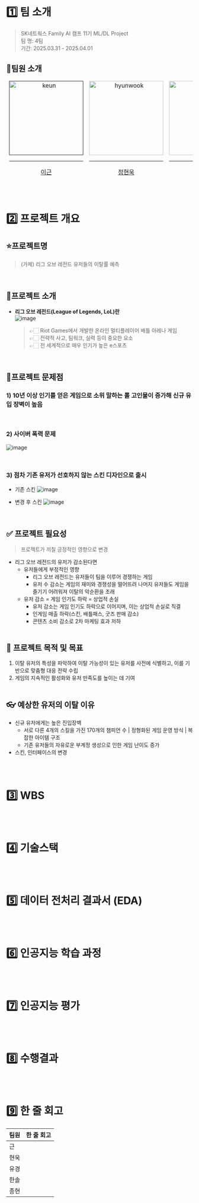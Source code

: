 # 

# 1️⃣ 팀 소개
> SK네트웍스 Family AI 캠프 11기 ML/DL Project <br/>
> 팀 명: 4팀 <br/>
> 기간: 2025.03.31 - 2025.04.01 <br/>

## 👤팀원 소개

<table align="center">
  <thead>
    <td align="center">
      <a href="">
        <img src="" height="200" width="200" alt="keun"/><br /><hr/>
        이근
      </a><br />
    </td>
    <td align="center">
      <a href="https://github.com/HybuKimo">
        <img src="https://github.com/HybuKimo.png" width="200" alt="hyunwook"/><br /><hr/>
        정현욱
      </a><br />
    </td>
    <td align="center">
      <a href="https://github.com/yugyeongh">
        <img src="https://github.com/yugyeongh.png" width="200" alt="yugyeong"/><br /><hr/>
        현유경
      </a><br />
    </td>
    <td align="center">
      <a href="https://github.com/yugyeongh">
        <img src="" width="200" alt="hansol"/><br /><hr/>
        김한솔
      </a><br />
    </td>
    <td align="center">
      <a href="https://github.com/yugyeongh">
        <img src="" width="200" alt="jonghyun"/><br /><hr/>
        안종현
      </a><br />
    </td>
  </thead>
</table>

<br/><br/>

# 2️⃣ 프로젝트 개요
## ⭐프로젝트명
> (가제) 리그 오브 레전드 유저들의 이탈률 예측

<br/>

## 🌳프로젝트 소개
- **리그 오브 레전드(League of Legends, LoL)란** <br/>
![image](https://github.com/user-attachments/assets/943d1e95-ea9f-487c-8ca2-fd5aa94020a8)
  > 👉🏻 Riot Games에서 개발한 온라인 멀티플레이어 배틀 아레나 게임<br/>
  > 👉🏻 전략적 사고, 팀워크, 실력 등이 중요한 요소 <br/>
  > 👉🏻 전 세계적으로 매우 인기가 높은 e스포츠

<br/>

## 🚨프로젝트 문제점

### 1) 10년 이상 인기를 얻은 게임으로 소위 말하는 롤 고인물이 증가해 신규 유입 장벽이 높음 

<br/>

### 2) 사이버 폭력 문제
![image](https://github.com/user-attachments/assets/f963c0f8-67af-4116-9e31-aae6ab347a47)

<br/>

### 3) 점차 기존 유저가 선호하지 않는 스킨 디자인으로 출시
- 기존 스킨 
![image](https://github.com/user-attachments/assets/e63bfe6c-0af9-4a0b-aa8f-2dcd0f245d95)

- 변경 후 스킨
![image](https://github.com/user-attachments/assets/10279864-0749-4aea-abc7-8ecbee78e4a8)

<br/>

## ✅ 프로젝트 필요성
> 프로젝트가 끼칠 긍정적인 영향으로 변경
- 리그 오브 레전드의 유저가 감소된다면 <br/>
  - 유저들에게 부정적인 영향 <br/>
    - 리그 오브 레전드는 유저들이 팀을 이루어 경쟁하는 게임
    - 유저 수 감소는 게임의 재미와 경쟁성을 떨어뜨려 나머지 유저들도 게임을 즐기기 어려워져 이탈의 악순환을 초래 <br/>
  - 유저 감소 = 게임 인기도 하락 = 상업적 손실 <br/>
    - 유저 감소는 게임 인기도 하락으로 이어지며, 이는 상업적 손실로 직결
    - 인게임 매출 하락(스킨, 배틀패스, 굿즈 판매 감소)
    - 콘텐츠 소비 감소로 2차 마케팅 효과 저하
<br/><br/>

## 🤖 프로젝트 목적 및 목표
1. 이탈 유저의 특성을 파악하여 이탈 가능성이 있는 유저를 사전에 식별하고, 이를 기반으로 맞춤형 대응 전략 수립
2. 게임의 지속적인 활성화와 유저 만족도를 높이는 데 기여
<br/><br/>

## 👓 예상한 유저의 이탈 이유
- 신규 유저에게는 높은 진입장벽
  - 서로 다른 4개의 스킬을 가진 170개의 챔피언 수 | 정형화된 게임 운영 방식 | 복잡한 아이템 구조
  - 기존 유저들의 자유로운 부계정 생성으로 인한 게임 난이도 증가
- 스킨, 인터페이스의 변경

<br/><br/>

# 3️⃣ WBS

<br/><br/>

# 4️⃣ 기술스택
<br/><br/>

# 5️⃣ 데이터 전처리 결과서 (EDA)

<br/><br/>

# 6️⃣ 인공지능 학습 과정

<br/><br/>

# 7️⃣ 인공지능 평가


<br/><br/>

# 8️⃣ 수행결과

  
<br/><br/>
# 9️⃣ 한 줄 회고
| 팀원  | 한 줄 회고                 |
|-------|----------------------------|
| 근 |  |
| 현욱 |  |
| 유경  |  |
| 한솔 |  |
| 종현 |  |
